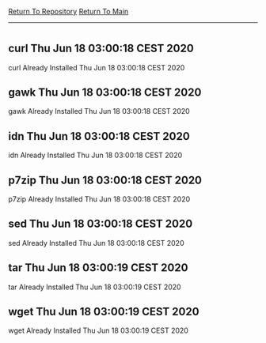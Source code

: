 [Return To Repository](https://github.com/bast69/piholeparser/)
[Return To Main](https://github.com/bast69/piholeparser/blob/master/RecentRunLogs/Mainlog.md)
____________________________________
# 
## curl Thu Jun 18 03:00:18 CEST 2020
curl Already Installed Thu Jun 18 03:00:18 CEST 2020
## gawk Thu Jun 18 03:00:18 CEST 2020
gawk Already Installed Thu Jun 18 03:00:18 CEST 2020
## idn Thu Jun 18 03:00:18 CEST 2020
idn Already Installed Thu Jun 18 03:00:18 CEST 2020
## p7zip Thu Jun 18 03:00:18 CEST 2020
p7zip Already Installed Thu Jun 18 03:00:18 CEST 2020
## sed Thu Jun 18 03:00:18 CEST 2020
sed Already Installed Thu Jun 18 03:00:18 CEST 2020
## tar Thu Jun 18 03:00:19 CEST 2020
tar Already Installed Thu Jun 18 03:00:19 CEST 2020
## wget Thu Jun 18 03:00:19 CEST 2020
wget Already Installed Thu Jun 18 03:00:19 CEST 2020
